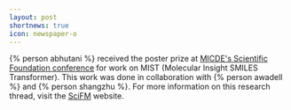 ```yaml
---
layout: post
shortnews: true
icon: newspaper-o
---
```


{% person abhutani %} received the poster prize at [MICDE's Scientific Foundation conference](https://micde.umich.edu/news-events/annual-symposia/2024-symposium) for work on MIST (Molecular Insight SMILES Transformer). This work was done in collaboration with {% person awadell %} and {% person shangzhu %}. For more information on this research thread, visit the [SciFM](https://scifm.ai/projects/a_catalyst) website.
